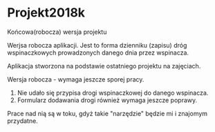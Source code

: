 # Projekt2018k
Końcowa(robocza) wersja projektu

Werjsa robocza aplikacji.
Jest to forma dzienniku (zapisu) dróg wspinaczkowych prowadzonych danego dnia przez wspinacza.

Aplikacja stworzona na podstawie ostatniego projektu na zajęciach.

Wersja robocza - wymaga jeszcze sporej pracy.
1) Nie udało się przypisa drogi wspinaczkowej do danego wspinacza.
2) Formularz dodawania drogi również wymaga jeszcze poprawy.

Prace nad nią są w toku, gdyż takie "narzędzie" będzie mi i znajomym przydatne.
